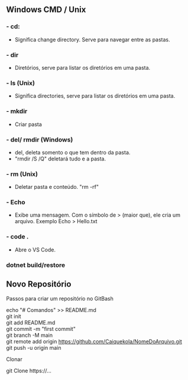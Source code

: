 ## Windows CMD / Unix 

### - cd:   
* Significa change directory. Serve para navegar entre as pastas.

### - dir  
* Diretórios, serve para listar os diretórios em uma pasta.
### - ls (Unix)
* Significa directories, serve para listar os diretórios em uma pasta.

### - mkdir  
* Criar pasta

### - del/ rmdir (Windows)
* del, deleta somento o que tem dentro da pasta.   
* "rmdir /S /Q" deletará tudo e a pasta.
### - rm (Unix)
* Deletar pasta e conteúdo. "rm -rf"
### - Echo
* Exibe uma mensagem. Com o símbolo de > (maior que), ele cria um arquivo. Exemplo Echo > Hello.txt  
### - code . 
* Abre o VS Code.
### dotnet build/restore
## Novo Repositório

Passos para criar um repositório no GitBash


echo "# Comandos" >> README.md  
git init  
git add README.md  
git commit -m "first commit"  
git branch -M main  
git remote add origin https://github.com/Caiquekola/NomeDoArquivo.git  
git push -u origin main


Clonar

git Clone https://...
